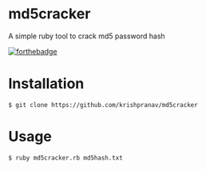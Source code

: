 # md5cracker
A simple ruby tool to crack md5 password hash

[![forthebadge](https://forthebadge.com/images/badges/made-with-ruby.svg)](https://forthebadge.com)

# Installation
```
$ git clone https://github.com/krishpranav/md5cracker
```

# Usage
```
$ ruby md5cracker.rb md5hash.txt
```
